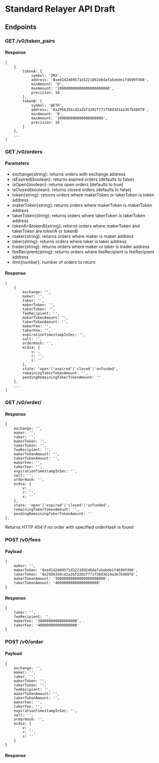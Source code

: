 # Standard Relayer API Draft

## Endpoints

### GET /v0/token_pairs

#### Response

```
[
    {
        tokenA: {
            symbol: 'ZRX',
            address: '0xe41d2489571d322189246dafa5ebde1f4699f498',
            minAmount: '0',
            maxAmount: '100000000000000000000000',
            precision: 18
        },
        tokenB: {
            symbol: 'WETH',
            address: '0x2956356cd2a2bf3202f771f50d3d14a367b48070',
            minAmount: '0',
            maxAmount: '100000000000000000000',
            precision: 18
        }
    },
    ...
]
```

### GET /v0/orders

#### Parameters

* exchange{string}: returns orders with exchange address
* isExpired{boolean}: returns expired orders (defaults to false)
* isOpen{boolean}: returns open orders (defaults to true)
* isClosed{boolean}: returns closed orders (defaults to false)
* token{string}: returns orders where makerToken or takerToken is token address
* makerToken{string}: returns orders where makerToken is makerToken address
* takerToken{string}: returns orders where takerToken is takerToken address
* tokenA=&tokenB{string}: returns orders where makerToken and takerToken are tokenA or tokenB
* maker{string}: returns orders where maker is maker address
* taker{string}: returns orders where taker is taker address
* trader{string}: returns orders where maker or taker is trader address
* feeRecipient{string}: returns orders where feeRecipient is feeRecipient address
* limit{number}: number of orders to return

#### Response

```
[
    {
        exchange: '',
        maker: '',
        taker: '',
        makerToken: '',
        takerToken: '',
        feeRecipient: '',
        makerTokenAmount: '',
        takerTokenAmount: '',
        makerFee: '',
        takerFee: '',
        expirationTimestampInSec: '',
        salt: '',
        orderHash: '',
        ecdsa: {
            v: ,
            r: '',
            s: ''
        },
        state: 'open'|'expired'|'closed'|'unfunded',
        remainingTakerTokenAmount: '',
        pendingRemainingTakerTokenAmount: ''
    },
    ...
]
```

### GET /v0/order/<orderHash>

#### Response

```
{
    exchange: '',
    maker: '',
    taker: '',
    makerToken: '',
    takerToken: '',
    feeRecipient: '',
    makerTokenAmount: '',
    takerTokenAmount: '',
    makerFee: '',
    takerFee: '',
    expirationTimestampInSec: '',
    salt: '',
    orderHash: '',
    ecdsa: {
        v: ,
        r: '',
        s: ''
    },
    state: 'open'|'expired'|'closed'|'unfunded',
    remainingTakerTokenAmount: '',
    pendingRemainingTakerTokenAmount: ''
},
```

Returns HTTP 404 if no order with specified orderHash is found

### POST /v0/fees

#### Payload

```
{
    maker: '',
    makerToken: '0xe41d2489571d322189246dafa5ebde1f4699f498',
    takerToken: '0x2956356cd2a2bf3202f771f50d3d14a367b48070',
    makerTokenAmount: '30000000000000000000000',
    takerTokenAmount: '40000000000000000000'
}
```

#### Response

```
{
    taker: '',
    feeRecipient: '',
    makerFee: '300000000000000000',
    takerFee: '400000000000000000'
}
```

### POST /v0/order

#### Payload

```
{
    exchange: '',
    maker: '',
    taker: '',
    makerToken: '',
    takerToken: '',
    feeRecipient: '',
    makerTokenAmount: '',
    takerTokenAmount: '',
    makerFee: '',
    takerFee: '',
    expirationTimestampInSec: '',
    salt: '',
    orderHash: '',
    ecdsa: {
        v: ,
        r: '',
        s: ''
    }
}
```

#### Response

```
```
